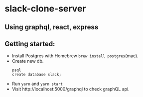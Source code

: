 # slack-clone-server

## Using graphql, react, express

## Getting started:
- Install Postgres with Homebrew ```brew install postgres```(mac).
- Create new db. 
  ```
  psql
  create database slack;
  ```
- Run ```yarn``` and ```yarn start```
- Visit http://localhost:5000/graphql to check graphQL api.